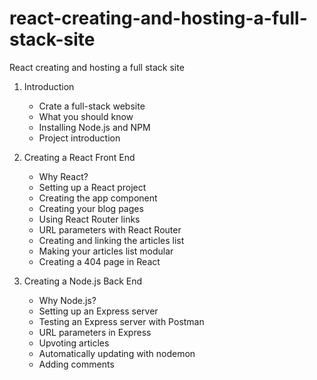 # react-creating-and-hosting-a-full-stack-site

React creating and hosting a full stack site

1. Introduction

   - Crate a full-stack website
   - What you should know
   - Installing Node.js and NPM
   - Project introduction

2. Creating a React Front End

   - Why React?
   - Setting up a React project
   - Creating the app component
   - Creating your blog pages
   - Using React Router links
   - URL parameters with React Router
   - Creating and linking the articles list
   - Making your articles list modular
   - Creating a 404 page in React

3. Creating a Node.js Back End
   - Why Node.js?
   - Setting up an Express server
   - Testing an Express server with Postman
   - URL parameters in Express
   - Upvoting articles
   - Automatically updating with nodemon
   - Adding comments
